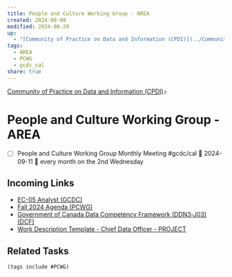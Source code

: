 ```yaml
---
title: People and Culture Working Group - AREA
created: 2024-08-08
modified: 2024-08-29
up:
  - "[Community of Practice on Data and Information (CPDI)](../Community%20of%20Practice%20on%20Data%20and%20Information%20(CPDI).md)"
tags:
  - AREA
  - PCWG
  - gcdc_cal
share: true
---
```

[Community of Practice on Data and Information (CPDI)](../Community%20of%20Practice%20on%20Data%20and%20Information%20(CPDI).md)⤴️
# People and Culture Working Group - AREA
- [ ] People and Culture Working Group Monthly Meeting #gcdc/cal 📅 2024-09-11 🔁 every month on the 2nd Wednesday
## Incoming Links
- [EC-05 Analyst (GCDC)](../EC-05%20Analyst%20(GCDC).md)
- [Fall 2024 Agenda (PCWG)](./Fall%202024%20Agenda%20(PCWG).md)
- [Government of Canada Data Competency Framework (DDN3‑J03) (DCF)](../Government%20of%20Canada%20Data%20Competency%20Framework%20(DDN3%E2%80%91J03)%20(DCF).md)
- [Work Description Template - Chief Data Officer - PROJECT](../Work%20Description%20Template%20-%20Chief%20Data%20Officer%20-%20PROJECT.md)

## Related Tasks
```tasks
(tags include #PCWG)
```
